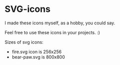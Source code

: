 # SVG-icons

I made these icons myself, as a hobby, you could say.

Feel free to use these icons in your projects. :)

Sizes of svg icons:

- fire.svg icon is 256x256
- bear-paw.svg is 800x800
